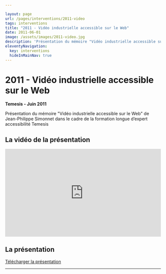 ```yaml
---

layout: page
url: /pages/interventions/2011-video
tags: interventions
title: "2011 - Vidéo industrielle accessible sur le Web"
date: 2011-06-01
image: /assets/images/2011-video.jpg
description: 'Présentation du mémoire "Vidéo industrielle accessible sur le Web" de Jean-Philippe Simonnet dans le cadre de la formation longue d’expert accessibilité Temesis'
eleventyNavigation:
  key: interventions
  hideInMainNav: true
---
```


# 2011 - Vidéo industrielle accessible sur le Web


**Temesis - Juin 2011** 

Présentation du mémoire "Vidéo industrielle accessible sur le Web" de Jean-Philippe Simonnet dans le cadre de la formation longue d’expert accessibilité Temesis



## La vidéo de la présentation

<div class="my-5" style="position:relative;padding-bottom:56.25%;height:0;overflow:hidden;"> <iframe style="width:100%;height:100%;position:absolute;left:0px;top:0px;overflow:hidden" frameborder="0" type="text/html" src="https://www.dailymotion.com/embed/video/xllfgt" width="100%" height="100%" allowfullscreen > </iframe> </div>



## La présentation

[Télécharger la présentation](/assets/pdf/2011-video.pdf)
 
----
